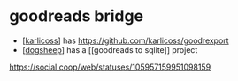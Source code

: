 # goodreads bridge

- [[karlicoss]] has https://github.com/karlicoss/goodrexport
- [[dogsheep]] has a [[goodreads to sqlite]] project

https://social.coop/web/statuses/105957159951098159


[//begin]: # "Autogenerated link references for markdown compatibility"
[karlicoss]: karlicoss "Karlicoss"
[dogsheep]: dogsheep "dogsheep"
[//end]: # "Autogenerated link references"